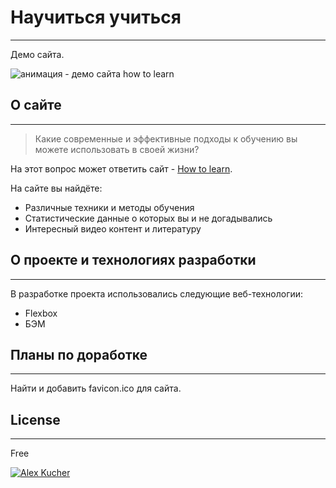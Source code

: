 # Научиться учиться

---

Демо сайта.

<img style="margin: 0 auto;" src='https://raw.githubusercontent.com/G28XYZ/g28xyz.github.io/main/how-to-learn/video/video_site_how_to_learn.gif' alt="анимация - демо сайта how to learn">

## О сайте

---

> Какие современные и эффективные
> подходы к обучению вы можете использовать в своей жизни?

На этот вопрос может ответить сайт - [How to learn](https://g28xyz.github.io/how-to-learn/ "Ссылка на сайт").

На сайте вы найдёте:

- Различные техники и методы обучения
- Статистические данные о которых вы и не догадывались
- Интересный видео контент и литературу

## О проекте и технологиях разработки

---

В разработке проекта использовались следующие веб-технологии:

- Flexbox
- БЭМ

## Планы по доработке

---

Найти и добавить favicon.ico для сайта.

## License

---

Free

[![Alex Kucher](https://raw.githubusercontent.com/G28XYZ/g28xyz.github.io/main/how-to-learn/video/powered.png)](https://g28xyz.github.io/how-to-learn/)
